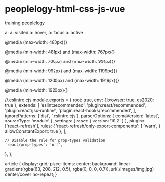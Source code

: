 # peoplelogy-html-css-js-vue

training peoplelogy

a:
a: visited
a: hover, a: focus
a: active

<!-- Mobile -->

@media (max-width: 480px){}

<!-- Extra small devices -->

@media (min-width: 481px) and (max-width: 767px){}

<!-- Small tablets -->

@media (min-width: 768px) and (max-width: 991px){}

<!-- Large tablets/laptops -->

@media (min-width: 992px) and (max-width: 1199px){}

<!-- Desktops -->

@media (min-width: 1200px) and (max-width: 1919px){}

<!-- Extra large screen -->

@media (min-width: 1920px){}

//.eslintrc.cjs
module.exports = {
root: true,
env: { browser: true, es2020: true },
extends: [
'eslint:recommended',
'plugin:react/recommended',
'plugin:react/jsx-runtime',
'plugin:react-hooks/recommended',
],
ignorePatterns: ['dist', '.eslintrc.cjs'],
parserOptions: { ecmaVersion: 'latest', sourceType: 'module' },
settings: { react: { version: '18.2' } },
plugins: ['react-refresh'],
rules: {
'react-refresh/only-export-components': [
'warn',
{ allowConstantExport: true },
],

    // Disable the rule for prop-types validation
    'react/prop-types': 'off',

},
};

article {
display: grid;
place-items: center;
background: linear-gradient(rgba(63, 208, 212, 0.5), rgba(0, 0, 0, 0.7)),
url(./images/img.jpg) center/cover no-repeat;
}
